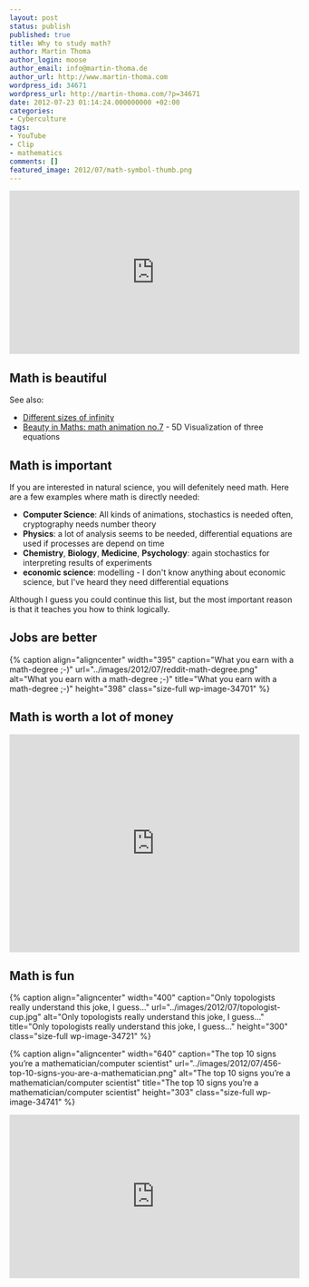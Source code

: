 ```yaml
---
layout: post
status: publish
published: true
title: Why to study math?
author: Martin Thoma
author_login: moose
author_email: info@martin-thoma.de
author_url: http://www.martin-thoma.com
wordpress_id: 34671
wordpress_url: http://martin-thoma.com/?p=34671
date: 2012-07-23 01:14:24.000000000 +02:00
categories:
- Cyberculture
tags:
- YouTube
- Clip
- mathematics
comments: []
featured_image: 2012/07/math-symbol-thumb.png
---
```

<iframe width="512" height="288" src="http://www.youtube.com/embed/aYIv4jggQJc" frameborder="0" allowfullscreen></iframe>

<h2>Math is beautiful</h2>

See also:
<ul>
  <li><a href="http://www.youtube.com/watch?v=I1UzGC15sBI&feature=youtu.be&t=3m18s">Different sizes of infinity</a></li>
  <li><a href="http://youtu.be/ud-GOdM255c">Beauty in Maths: math animation no.7</a> - 5D Visualization of three equations</li>
</ul>

<h2>Math is important</h2>
If you are interested in natural science, you will defenitely need math. Here are a few examples where math is directly needed:

<ul>
  <li><strong>Computer Science</strong>: All kinds of animations, stochastics is needed often, cryptography needs number theory</li>
  <li><strong>Physics</strong>: a lot of analysis seems to be needed, differential equations are used if processes are depend on time</li>
  <li><strong>Chemistry</strong>, <strong>Biology</strong>, <strong>Medicine</strong>, <strong>Psychology</strong>: again stochastics for interpreting results of experiments</li>
  <li><strong>economic science</strong>: modelling - I don't know anything about economic science, but I've heard they need differential equations</li>
</ul>

Although I guess you could continue this list, but the most important reason is that it teaches you how to think logically.

<h2>Jobs are better</h2>
{% caption align="aligncenter" width="395" caption="What you earn with a math-degree ;-)" url="../images/2012/07/reddit-math-degree.png" alt="What you earn with a math-degree ;-)" title="What you earn with a math-degree ;-)" height="398" class="size-full wp-image-34701" %}

<h2>Math is worth a lot of money</h2>
<iframe width="512" height="384" src="http://www.youtube.com/embed/BbX44YSsQ2I" frameborder="0" allowfullscreen></iframe>

<h2>Math is fun</h2>
{% caption align="aligncenter" width="400" caption="Only topologists really understand this joke, I guess..." url="../images/2012/07/topologist-cup.jpg" alt="Only topologists really understand this joke, I guess..." title="Only topologists really understand this joke, I guess..." height="300" class="size-full wp-image-34721" %}

{% caption align="aligncenter" width="640" caption="The top 10 signs you&rsquo;re a mathematician/computer scientist" url="../images/2012/07/456-top-10-signs-you-are-a-mathematician.png" alt="The top 10 signs you&rsquo;re a mathematician/computer scientist" title="The top 10 signs you&rsquo;re a mathematician/computer scientist" height="303" class="size-full wp-image-34741" %}

<iframe width="512" height="288" src="http://www.youtube.com/embed/mpITo-RN-bY" frameborder="0" allowfullscreen></iframe>
